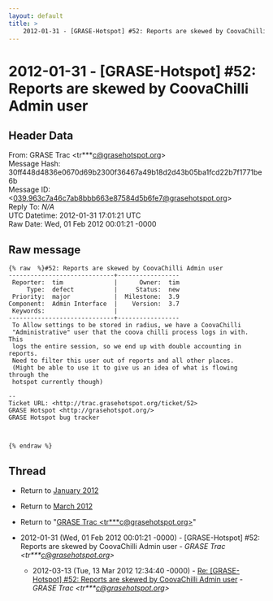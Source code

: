 ```yaml
---
layout: default
title: >
    2012-01-31 - [GRASE-Hotspot] #52: Reports are skewed by CoovaChilli Admin user
---
```


# 2012-01-31 - [GRASE-Hotspot] #52: Reports are skewed by CoovaChilli Admin user

## Header Data

From: GRASE Trac \<tr***c@grasehotspot.org\><br>
Message Hash: 30ff448d4836e0670d69b2300f36467a49b18d2d43b05ba1fcd22b7f1771be6b<br>
Message ID: \<039.963c7a46c7ab8bbb663e87584d5b6fe7@grasehotspot.org\><br>
Reply To: _N/A_<br>
UTC Datetime: 2012-01-31 17:01:21 UTC<br>
Raw Date: Wed, 01 Feb 2012 00:01:21 -0000<br>

## Raw message

```
{% raw  %}#52: Reports are skewed by CoovaChilli Admin user
-----------------------------+-----------------
 Reporter:  tim              |      Owner:  tim
     Type:  defect           |     Status:  new
 Priority:  major            |  Milestone:  3.9
Component:  Admin Interface  |    Version:  3.7
 Keywords:                   |
-----------------------------+-----------------
 To Allow settings to be stored in radius, we have a CoovaChilli
 "Administrative" user that the coova chilli process logs in with. This
 logs the entire session, so we end up with double accounting in reports.
 Need to filter this user out of reports and all other places.
 (Might be able to use it to give us an idea of what is flowing through the
 hotspot currently though)

-- 
Ticket URL: <http://trac.grasehotspot.org/ticket/52>
GRASE Hotspot <http://grasehotspot.org/>
GRASE Hotspot bug tracker



{% endraw %}
```

## Thread

+ Return to [January 2012](/archive/2012/01)
+ Return to [March 2012](/archive/2012/03)

+ Return to "[GRASE Trac <tr***c<span>@</span>grasehotspot.org>](/authors/tr___c_at_grasehotspot_org)"

+ 2012-01-31 (Wed, 01 Feb 2012 00:01:21 -0000) - [GRASE-Hotspot] #52: Reports are skewed by CoovaChilli Admin user - _GRASE Trac \<tr***c@grasehotspot.org\>_
  + 2012-03-13 (Tue, 13 Mar 2012 12:34:40 -0000) - [Re: [GRASE-Hotspot] #52: Reports are skewed by CoovaChilli Admin user](/archive/2012/03/4a7763c2ee2969bce8a8c358259509de48a8b5fd60e3f77b50863bafede4466e) - _GRASE Trac \<tr***c@grasehotspot.org\>_

